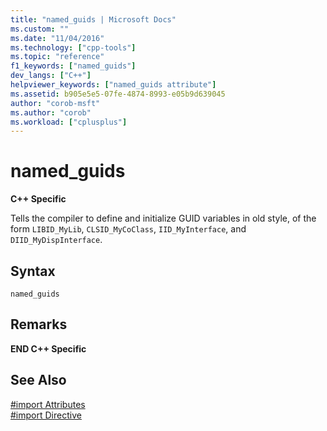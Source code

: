 ```yaml
---
title: "named_guids | Microsoft Docs"
ms.custom: ""
ms.date: "11/04/2016"
ms.technology: ["cpp-tools"]
ms.topic: "reference"
f1_keywords: ["named_guids"]
dev_langs: ["C++"]
helpviewer_keywords: ["named_guids attribute"]
ms.assetid: b905e5e5-07fe-4874-8993-e05b9d639045
author: "corob-msft"
ms.author: "corob"
ms.workload: ["cplusplus"]
---
```

# named_guids
**C++ Specific**

Tells the compiler to define and initialize GUID variables in old style, of the form `LIBID_MyLib`, `CLSID_MyCoClass`, `IID_MyInterface`, and `DIID_MyDispInterface`.

## Syntax

```
named_guids
```

## Remarks

**END C++ Specific**

## See Also

[#import Attributes](../preprocessor/hash-import-attributes-cpp.md)<br/>
[#import Directive](../preprocessor/hash-import-directive-cpp.md)